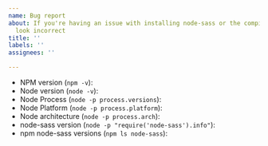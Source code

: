 ```yaml
---
name: Bug report
about: If you're having an issue with installing node-sass or the compiled results
  look incorrect
title: ''
labels: ''
assignees: ''

---
```


<!--
Before opening an Install issue:

- If you're running Node 13, you must be running node-sass 4.13.
- Check that the version of node-sass you're trying to install supports your version of Node by looking at the release page for that version https://github.com/sass/node-sass/releases
- If you're running the latest versions of Node, you'll likely need the latest node-sass, we don't backport support to old versions of node-sass
- Read the common workarounds in https://github.com/sass/node-sass/blob/master/TROUBLESHOOTING.md
- Common issues we're tracking can be found by looking at the `Pinned` label https://github.com/sass/node-sass/issues?utf8=%E2%9C%93&q=is%3Aissue+is%3Aopen+label%3APinned+

**When reporting any bug, YOU MUST PROVIDE THE FOLLOWING INFORMATION
or your issue will be closed without discussion**
-->

- NPM version (`npm -v`):
- Node version (`node -v`):
- Node Process (`node -p process.versions`):
- Node Platform (`node -p process.platform`):
- Node architecture (`node -p process.arch`):
- node-sass version (`node -p "require('node-sass').info"`):
- npm node-sass versions (`npm ls node-sass`):

<!--

When encountering a syntax, or compilation issue:

- Please note that we cannot backport fixes to old versions, so ensure that you are running the latest release https://github.com/sass/node-sass/releases
- Search for duplicate or closed issues https://github.com/sass/node-sass/issues?utf8=%E2%9C%93&q=is%3Aissue
- Validate with http://sassmeister.com/ that the code works with Ruby Sass, then open an issue on `LibSass` https://github.com/sass/LibSass/issues/new

Sorry you didn't have the experience you expected.

-->
